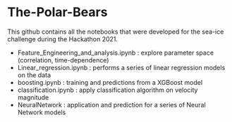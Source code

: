 # The-Polar-Bears

This github contains all the notebooks that were developed for the sea-ice challenge during the Hackathon 2021.
- Feature_Engineering_and_analysis.ipynb : explore parameter space (correlation, time-dependence)
- Linear_regression.ipynb : performs a series of linear regression models on the data
- boosting.ipynb : training and predictions from a XGBoost model
- classification.ipynb : apply classification algorithm on velocity magnitude
- NeuralNetwork : application and prediction for a series of Neural Network models
